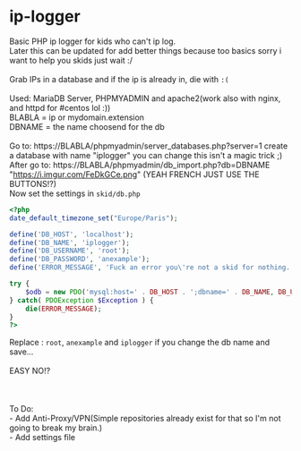 # ip-logger


Basic PHP ip logger for kids who can't ip log.<br>Later this can be updated for add better things because too basics sorry i want to help you skids just wait :/<br><br>Grab IPs in a database and if the ip is already in, die with `:(`<br><br>Used: MariaDB Server, PHPMYADMIN and apache2(work also with nginx, and httpd for #centos lol :))<br>BLABLA = ip or mydomain.extension<br>DBNAME = the name choosend for the db<br><br>Go to: https://BLABLA/phpmyadmin/server_databases.php?server=1 create a database with name "iplogger" you can change this isn't a magic trick ;)<br>After go to: https://BLABLA/phpmyadmin/db_import.php?db=DBNAME "https://i.imgur.com/FeDkGCe.png" (YEAH FRENCH JUST USE THE BUTTONS!?)<br>Now set the settings in `skid/db.php`<br>
```php
<?php
date_default_timezone_set("Europe/Paris");

define('DB_HOST', 'localhost');
define('DB_NAME', 'iplogger');
define('DB_USERNAME', 'root');
define('DB_PASSWORD', 'anexample');
define('ERROR_MESSAGE', 'Fuck an error you\'re not a skid for nothing. :(');

try {
	$odb = new PDO('mysql:host=' . DB_HOST . ';dbname=' . DB_NAME, DB_USERNAME, DB_PASSWORD);
} catch( PDOException $Exception ) {
	die(ERROR_MESSAGE);
}
?>
```

Replace : `root`, `anexample` and `iplogger` if you change the db name and save...<br><br>EASY NO!?<br><br><br><br>To Do:<br>- Add Anti-Proxy/VPN(Simple repositories already exist for that so I'm not going to break my brain.)<br>- Add settings file
